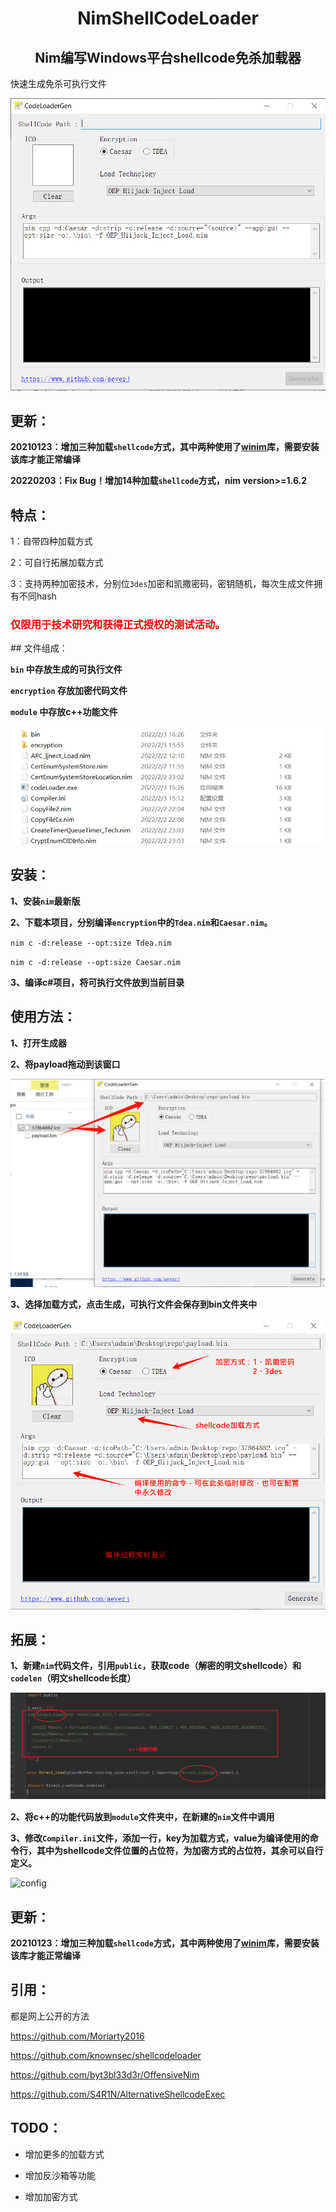 <h1 align="center"> NimShellCodeLoader</h1><h2 align="center">Nim编写Windows平台shellcode免杀加载器</h2>
快速生成免杀可执行文件

![codeloader](pic/codeloader.png)
## 更新：

**20210123：增加三种加载`shellcode`方式，其中两种使用了[winim](https://github.com/khchen/winim)库，需要安装该库才能正常编译**

**20220203：Fix Bug！增加14种加载`shellcode`方式，nim version>=1.6.2**

## 特点：

1：自带四种加载方式

2：可自行拓展加载方式

3：支持两种加密技术，分别位`3des`加密和凯撒密码，密钥随机，每次生成文件拥有不同hash

<h3 style="color: red;">仅限用于技术研究和获得正式授权的测试活动。</h3>
## 文件组成：

**`bin` 中存放生成的可执行文件**

**`encryption` 存放加密代码文件**

**`module` 中存放c++功能文件**

![file](pic/file.png)

## 安装：

**1、安装`nim`最新版**

**2、下载本项目，分别编译`encryption`中的`Tdea.nim`和`Caesar.nim`。**

`nim c -d:release --opt:size Tdea.nim`

`nim c -d:release --opt:size Caesar.nim`

**3、编译c#项目，将可执行文件放到当前目录**

## 使用方法：

**1、打开生成器**

**2、将payload拖动到该窗口**

![first](pic/first.png)

**3、选择加载方式，点击生成，可执行文件会保存到bin文件夹中**

![second](pic/second.png)



## 拓展：

**1、新建`nim`代码文件，引用`public`，获取code（解密的明文shellcode）和`codelen`（明文shellcode长度）**

**![code](pic/code.png)**

**2、将c++的功能代码放到`module`文件夹中，在新建的`nim`文件中调用**

**3、修改`Compiler.ini`文件，添加一行，key为加载方式，value为编译使用的命令行，其中<source>为shellcode文件位置的占位符，<encrypt>为加密方式的占位符，其余可以自行定义。**

![config](pic/config.png)

## 更新：

**20210123：增加三种加载`shellcode`方式，其中两种使用了[winim](https://github.com/khchen/winim)库，需要安装该库才能正常编译**

## 引用：

都是网上公开的方法

https://github.com/Moriarty2016

https://github.com/knownsec/shellcodeloader

https://github.com/byt3bl33d3r/OffensiveNim

https://github.com/S4R1N/AlternativeShellcodeExec

## TODO：

- 增加更多的加载方式

- 增加反沙箱等功能

- 增加加密方式
